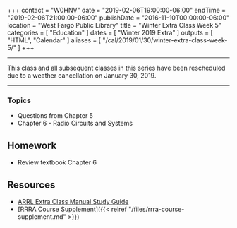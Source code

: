 +++
contact = "W0HNV"
date = "2019-02-06T19:00:00-06:00"
endTime = "2019-02-06T21:00:00-06:00"
publishDate = "2016-11-10T00:00:00-06:00"
location = "West Fargo Public Library"
title = "Winter Extra Class Week 5"
categories = [ "Education" ]
dates = [ "Winter 2019 Extra" ]
outputs = [ "HTML", "Calendar" ]
aliases = [ "/cal/2019/01/30/winter-extra-class-week-5/" ]
+++

---

This class and all subsequent classes in this series have been
rescheduled due to a weather cancellation on January 30, 2019.

---

### Topics 

* Questions from Chapter 5
* Chapter 6 - Radio Circuits and Systems

## Homework

* Review textbook Chapter 6

## Resources

* [ARRL Extra Class Manual Study Guide](http://www.arrl.org/files/file/Extra%20Class%20License%20Manual/ECLM%2011th%20edition/ECLM%202016%20Studyguide.pdf)
* [RRRA Course Supplement]({{< relref "/files/rrra-course-supplement.md" >}})
